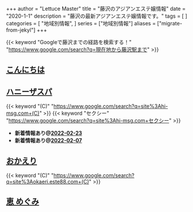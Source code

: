 +++
author = "Lettuce Master"
title = "藤沢のアジアンエステ嬢情報"
date = "2020-1-1"
description = "藤沢の最新アジアンエステ嬢情報です。"
tags = [
]
categories = [
    "地域別情報",
]
series = ["地域別情報"]
aliases = ["migrate-from-jekyl"]
+++

{{< keyword "Googleで藤沢までの経路を検索する！" "https://www.google.com/search?q=現在地から藤沢駅まで" >}}

## [こんにちは](http://nurse.esnavi.work/)


## [ハニーザスパ](http://hi-msg.com/honeythespa/)
{{< keyword "(C)" "https://www.google.com/search?q=site%3Ahi-msg.com+(C)" >}} {{< keyword "セクシー" "https://www.google.com/search?q=site%3Ahi-msg.com+セクシー" >}} 

- **新着情報あり@[2022-02-23](/post/2022-02-23)**
- **新着情報あり@[2022-02-07](/post/2022-02-07)**
## [おかえり](http://okaeri.este88.com/)
{{< keyword "(C)" "https://www.google.com/search?q=site%3Aokaeri.este88.com+(C)" >}} 

## [恵 めぐみ](http://megumi-est.xyz/)


